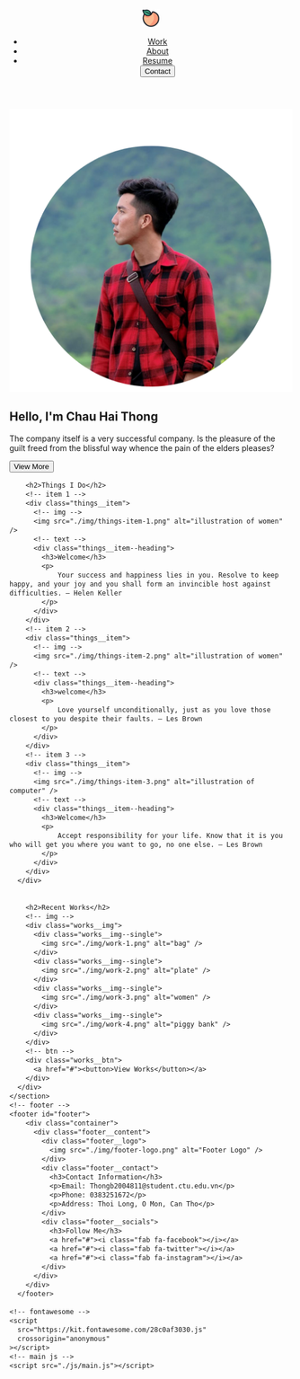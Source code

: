
<html lang="en">
  <head>
    <meta charset="UTF-8" />
    <meta http-equiv="X-UA-Compatible" content="IE=edge" />
    <meta name="viewport" content="width=device-width, initial-scale=1.0" />
    <!-- google font -->
    <link rel="preconnect" href="https://fonts.googleapis.com" />
    <link rel="preconnect" href="https://fonts.gstatic.com" crossorigin />
    <link
      href="https://fonts.googleapis.com/css2?family=Roboto:wght@300;500&display=swap"
      rel="stylesheet"
    />
    <!-- main css -->
    <link rel="stylesheet" href="./css/main.css" />
    <title>Portfolio</title>
  </head>
  <body>
    <!-- overlay -->
    <section id="overlay"></section>
    <!-- header -->
    <header>
      <div class="container">
        <nav class="navbar">
          <!-- logo -->
          <div class="navbar__logo">
            <img src="./img/footer-logo.png" alt="website logo" />
          </div>
          <!-- links -->
          <ul class="navbar__links">
            <li class="navbar__link"><a href="#works">Work</a></li>
            <li class="navbar__link"><a href="#things">About</a></li>
            <li class="navbar__link"><a href="#works">Resume</a></li>
            <a href="#footer"><button class="navbar__btn">Contact</button></a>
          </ul>
          <!-- menu button -->
          <div class="navbar__icons">
            <div class="navbar__icon"></div>
          </div>
        </nav>
      </div>
    </header>
    <!-- banner -->
    <section id="banner">
      <div class="container">
        <!-- img -->
        <div class="banner__img">
          <img src="./img/banner-img.png" alt="illustration of women" />
        </div>
        <!-- heading -->
        <div class="banner__heading">
          <h1>Hello, I'm Chau Hai Thong</h1>
          <p>
            The company itself is a very successful company. Is the pleasure of the guilt freed from the blissful way whence the pain of the elders pleases?
          </p>
          <a href="#"><button class="banner__btn">View More</button></a>
          <div class="banner__socials">
            <a href="#"><i class="fab fa-dribbble"></i></a>
            <a href="#"><i class="fab fa-behance"></i></a>
            <a href="#"><i class="fab fa-linkedin-in"></i></a>
          </div>
        </div>
      </div>
    </section>
   
        <h2>Things I Do</h2>
        <!-- item 1 -->
        <div class="things__item">
          <!-- img -->
          <img src="./img/things-item-1.png" alt="illustration of women" />
          <!-- text -->
          <div class="things__item--heading">
            <h3>Welcome</h3>
            <p>
                Your success and happiness lies in you. Resolve to keep happy, and your joy and you shall form an invincible host against difficulties. – Helen Keller
            </p>
          </div>
        </div>
        <!-- item 2 -->
        <div class="things__item">
          <!-- img -->
          <img src="./img/things-item-2.png" alt="illustration of women" />
          <!-- text -->
          <div class="things__item--heading">
            <h3>welcome</h3>
            <p>
                Love yourself unconditionally, just as you love those closest to you despite their faults. – Les Brown
            </p>
          </div>
        </div>
        <!-- item 3 -->
        <div class="things__item">
          <!-- img -->
          <img src="./img/things-item-3.png" alt="illustration of computer" />
          <!-- text -->
          <div class="things__item--heading">
            <h3>Welcome</h3>
            <p>
                Accept responsibility for your life. Know that it is you who will get you where you want to go, no one else. – Les Brown
            </p>
          </div>
        </div>
      </div>
  
    
        <h2>Recent Works</h2>
        <!-- img -->
        <div class="works__img">
          <div class="works__img--single">
            <img src="./img/work-1.png" alt="bag" />
          </div>
          <div class="works__img--single">
            <img src="./img/work-2.png" alt="plate" />
          </div>
          <div class="works__img--single">
            <img src="./img/work-3.png" alt="women" />
          </div>
          <div class="works__img--single">
            <img src="./img/work-4.png" alt="piggy bank" />
          </div>
        </div>
        <!-- btn -->
        <div class="works__btn">
          <a href="#"><button>View Works</button></a>
        </div>
      </div>
    </section>
    <!-- footer -->
    <footer id="footer">
        <div class="container">
          <div class="footer__content">
            <div class="footer__logo">
              <img src="./img/footer-logo.png" alt="Footer Logo" />
            </div>
            <div class="footer__contact">
              <h3>Contact Information</h3>
              <p>Email: Thongb2004811@student.ctu.edu.vn</p>
              <p>Phone: 0383251672</p>
              <p>Address: Thoi Long, O Mon, Can Tho</p>
            </div>
            <div class="footer__socials">
              <h3>Follow Me</h3>
              <a href="#"><i class="fab fa-facebook"></i></a>
              <a href="#"><i class="fab fa-twitter"></i></a>
              <a href="#"><i class="fab fa-instagram"></i></a>
            </div>
          </div>
        </div>
      </footer>
      
    <!-- fontawesome -->
    <script
      src="https://kit.fontawesome.com/28c0af3030.js"
      crossorigin="anonymous"
    ></script>
    <!-- main js -->
    <script src="./js/main.js"></script>
  </body>
</html>
